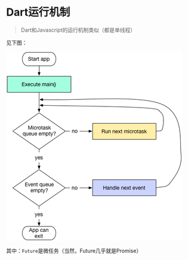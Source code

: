 # Dart运行机制

> Dart和Javascript的运行机制类似（都是单线程）

见下图：

![Event_Loop](/md/img/dart_loop.png)

其中：`Future`是微任务（当然，Future几乎就是Promise）
